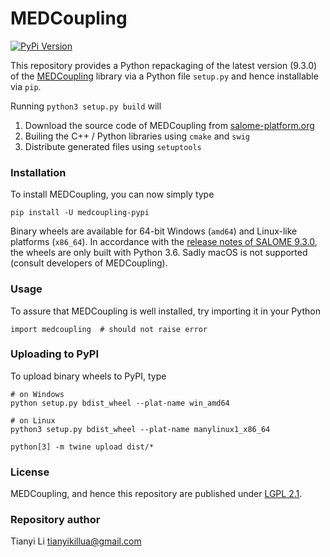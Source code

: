 # MEDCoupling

[![PyPi Version](https://img.shields.io/pypi/v/medcoupling-pypi.svg?style=flat-square)](https://pypi.org/project/medcoupling-pypi)

This repository provides a Python repackaging of the latest version (9.3.0) of the [MEDCoupling](https://docs.salome-platform.org/latest/dev/MEDCoupling/developer/index.html) library via a Python file `setup.py` and hence installable via `pip`.

Running `python3 setup.py build` will

1. Download the source code of MEDCoupling from [salome-platform.org](http://files.salome-platform.org/Salome/other/medCoupling-9.3.0.tar.gz)
2. Builing the C++ / Python libraries using `cmake` and `swig`
3. Distribute generated files using `setuptools`

### Installation

To install MEDCoupling, you can now simply type
```
pip install -U medcoupling-pypi
```

Binary wheels are available for 64-bit Windows (`amd64`) and Linux-like platforms (`x86_64`). In accordance with the [release notes of SALOME 9.3.0](https://files.salome-platform.org/Salome/Salome9.3.0/SALOME_9_3_0_Release_Notes.pdf), the wheels are only built with Python 3.6. Sadly macOS is not supported (consult developers of MEDCoupling).

### Usage

To assure that MEDCoupling is well installed, try importing it in your Python
```
import medcoupling  # should not raise error
```

### Uploading to PyPI

To upload binary wheels to PyPI, type
```
# on Windows
python setup.py bdist_wheel --plat-name win_amd64

# on Linux
python3 setup.py bdist_wheel --plat-name manylinux1_x86_64

python[3] -m twine upload dist/*
```

### License

MEDCoupling, and hence this repository are published under [LGPL 2.1](https://en.wikipedia.org/wiki/GNU_Lesser_General_Public_License).

### Repository author

Tianyi Li <tianyikillua@gmail.com>
